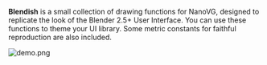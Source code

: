 **Blendish** is a small collection of drawing functions for NanoVG, designed to 
replicate the look of the Blender 2.5+ User Interface. You can use these 
functions to theme your UI library. Some metric constants for faithful
reproduction are also included.

![demo.png](https://bitbucket.org/repo/zAzpBG/images/846771290-demo.png)